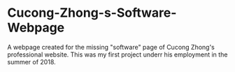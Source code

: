 # Cucong-Zhong-s-Software-Webpage
A webpage created for the missing "software" page of Cucong Zhong's professional website. This was my first project underr his employment in the summer of 2018.
